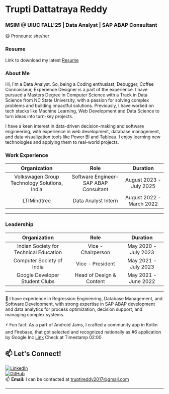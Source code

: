 # Trupti Dattatraya Reddy
### MSIM @ UIUC FALL'25 | Data Analyst | SAP ABAP Consultant 
😄 Pronouns: she/her

### Resume
Link to download my latest [Resume](https://drive.google.com/file/d/1-aUZKl-i_NaILeQl1Ei_BEA-RKvM_Nd2/view?usp=sharing)

### About Me

 Hi, I'm a Data Analyst. So, being a Coding enthusiast, Debugger, Coffee Connoisseur, Experience Designer is a part of the experience.
 I have pursued a Masters Degree in Computer Science with a Track in Data Science from NC State University, with a passion for solving complex problems and building impactful solutions. 
 Previously, I have worked on tech stacks like Machine Learning, Web Development and Data Science to turn ideas into turn-key projects.

 I have a keen interest in data-driven decision-making and software engineering, with experience in web development, database management, and data visualization tools like Power BI and Tableau. I enjoy learning new technologies and applying them to real-world projects.
 
<!-- 👯 I'm currently seeking full-time opportunities in data analytics and software engineering roles where I can contribute, learn, upskill, and grow.-->

### Work Experience

|                 Organization                 |             Role                       |                Duration               |
|:--------------------------------------------:|:--------------------------------------:|:-------------------------------------:|
| Volkswagen Group Technology Solutions, India | Software Engineer-SAP ABAP Consultant  |          August 2023 - July 2025      |
|            LTIMindtree                       |      Data Analyst Intern               |          August 2022 - March 2022     |

---

### Leadership

|                 Organization                 |            Role             |                Duration               |
|:--------------------------------------------:|:---------------------------:|:-------------------------------------:|
|     Indian Society for Technical Education   |      Vice - Chairperson     |          May 2020 - July 2023         |
|            Computer Society of India         |       Vice - President      |          May 2021 - July 2023         |
|         Google Developer Student Clubs       |   Head of Design & Content  |          May 2021 - June 2022         |

---

🌱 I have experience in Regression Engineering, Database Management, and Software Development, with strong expertise in SAP ABAP development and data analytics for process optimization, decision support, and managing complex systems.

⚡ Fun fact: As a part of Android Jams, I crafted a community app in Kotlin and Firebase, that got selected and recognized nationally as #6 application by Google Inc [Link](https://youtu.be/Ha0aX8QSXnc) Check at Timestamp 02:00

## 📫 Let's Connect!  
[![LinkedIn](https://img.shields.io/badge/LinkedIn-TruptiDattatrayaReddy-blue?style=flat&logo=linkedin)](https://www.linkedin.com/in/truptireddy)  
[![GitHub](https://img.shields.io/badge/GitHub-truptireddy23-black?style=flat&logo=github)](https://github.com/truptireddy23)  
📫 **Email:** I can be contacted at [truptireddy2017@gmail.com](mailto:truptireddy2017@gmail.com)

---


<!--
**truptireddy23/truptireddy23** is a ✨ _special_ ✨ repository because its `README.md` (this file) appears on your GitHub profile.

Here are some ideas to get you started:

- 🔭 I’m currently working on ...
- 🌱 I’m currently learning ...
- 👯 I’m looking to collaborate on ...
- 🤔 I’m looking for help with ...
- 💬 Ask me about ...
- 📫 How to reach me: ...
- 😄 Pronouns: ...
- ⚡ Fun fact: ...
-->
